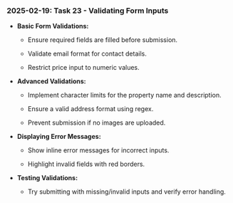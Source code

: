 ### 2025-02-19: Task 23 - Validating Form Inputs

* **Basic Form Validations:**

    * Ensure required fields are filled before submission.

    * Validate email format for contact details.

    * Restrict price input to numeric values.

* **Advanced Validations:**

    * Implement character limits for the property name and description.

    * Ensure a valid address format using regex.

    * Prevent submission if no images are uploaded.

* **Displaying Error Messages:**

    * Show inline error messages for incorrect inputs.

    * Highlight invalid fields with red borders.

* **Testing Validations:**

    * Try submitting with missing/invalid inputs and verify error handling.
